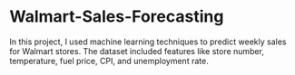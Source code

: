# Walmart-Sales-Forecasting
In this project, I used machine learning techniques to predict weekly sales for Walmart stores. The dataset included features like store number, temperature, fuel price, CPI, and unemployment rate.
